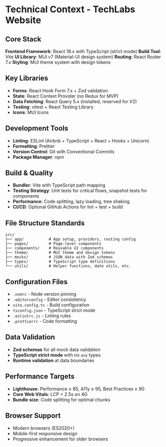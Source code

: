 # Technical Context - TechLabs Website

## Core Stack

**Frontend Framework**: React 18.x with TypeScript (strict mode)
**Build Tool**: Vite
**UI Library**: MUI v7 (Material-UI design system)
**Routing**: React Router 7.x
**Styling**: MUI theme system with design tokens

## Key Libraries

- **Forms**: React Hook Form 7.x + Zod validation
- **State**: React Context Provider (no Redux for MVP)
- **Data Fetching**: React Query 5.x (installed, reserved for V2)
- **Testing**: vitest + React Testing Library
- **Icons**: MUI Icons

## Development Tools

- **Linting**: ESLint (Airbnb + TypeScript + React + Hooks + Unicorn)
- **Formatting**: Prettier
- **Version Control**: Git with Conventional Commits
- **Package Manager**: npm

## Build & Quality

- **Bundler**: Vite with TypeScript path mapping
- **Testing Strategy**: Unit tests for critical flows, snapshot tests for components
- **Performance**: Code splitting, lazy loading, tree shaking
- **CI/CD**: Optional GitHub Actions for lint + test + build

## File Structure Standards

```
src/
├── app/           # App setup, providers, routing config
├── pages/         # Page-level components
├── components/    # Reusable UI components
├── theme/         # MUI theme and design tokens
├── mocks/         # JSON data with Zod schemas
├── types/         # TypeScript type definitions
└── utils/         # Helper functions, date utils, etc.
```

## Configuration Files

- `.nvmrc` - Node version pinning
- `.editorconfig` - Editor consistency
- `vite.config.ts` - Build configuration
- `tsconfig.json` - TypeScript strict mode
- `.eslintrc.js` - Linting rules
- `.prettierrc` - Code formatting

## Data Validation

- **Zod schemas** for all mock data validation
- **TypeScript strict mode** with no `any` types
- **Runtime validation** at data boundaries

## Performance Targets

- **Lighthouse**: Performance ≥ 85, A11y ≥ 95, Best Practices ≥ 90
- **Core Web Vitals**: LCP < 2.5s on 4G
- **Bundle size**: Code splitting for optimal chunks

## Browser Support

- Modern browsers (ES2020+)
- Mobile-first responsive design
- Progressive enhancement for older browsers
